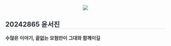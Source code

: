 <div align= "center">
    <img src="https://capsule-render.vercel.app/api?type=shark&color=auto&height=120&text=&animation=&fontColor=000000&fontSize=70" />
    </div>
    <div style="text-align: left;"> 
    <h2 style="border-bottom: 1px solid #d8dee4; color: #282d33;"> 20242865 윤서진 </h2>  
    <div style="font-weight: 700; font-size: 15px; text-align: left; color: #282d33;"> 수많은 이야기, 끝없는 모험만이 그대와 함께이길 </div> 
    </div>
    
